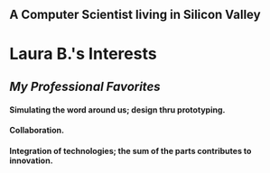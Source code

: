 ## A Computer Scientist living in Silicon Valley

# **Laura B.'s Interests**
## *My Professional Favorites*
#### Simulating the word around us; design thru prototyping.
####  Collaboration.
####  Integration of technologies; the sum of the parts contributes to innovation.
